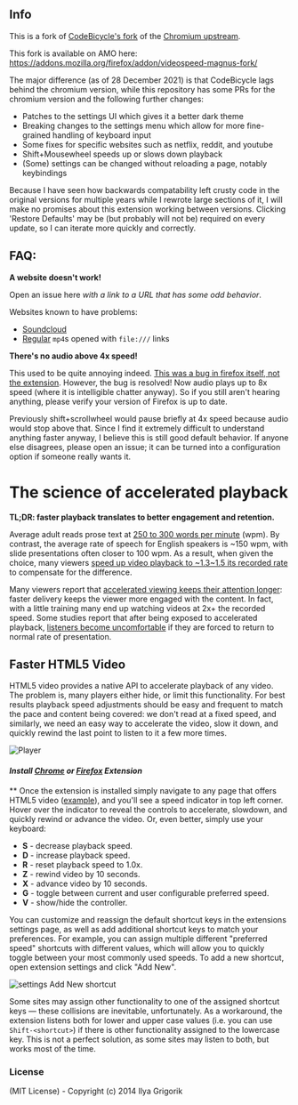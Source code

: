 ## Info

This is a fork of [CodeBicycle's fork](https://github.com/codebicycle/videospeed) of the [Chromium upstream](https://github.com/igrigorik/videospeed).

This fork is available on AMO here: https://addons.mozilla.org/firefox/addon/videospeed-magnus-fork/

The major difference (as of 28 December 2021) is that CodeBicycle lags behind the chromium version, while this repository has some PRs for the chromium version and the following further changes:
 - Patches to the settings UI which gives it a better dark theme
 - Breaking changes to the settings menu which allow for more fine-grained handling of keyboard input
 - Some fixes for specific websites such as netflix, reddit, and youtube
 - Shift+Mousewheel speeds up or slows down playback
 - (Some) settings can be changed without reloading a page, notably keybindings

Because I have seen how backwards compatability left crusty code in the original versions for multiple years while I rewrote large sections of it, I will make no promises about this extension working between versions. Clicking 'Restore Defaults' may be (but probably will not be) required on every update, so I can iterate more quickly and correctly.

## FAQ:

**A website doesn't work!**

Open an issue here *with a link to a URL that has some odd behavior*.

Websites known to have problems:
 - [Soundcloud](https://github.com/codebicycle/videospeed/issues/163)
 - [Regular](https://github.com/codebicycle/videospeed/issues/155) `mp4`s opened with `file:///` links

**There's no audio above 4x speed!**

This used to be quite annoying indeed. [This was a bug in firefox itself, not the extension](https://bugzilla.mozilla.org/show_bug.cgi?id=1630569). However, the bug is resolved! Now audio plays up to 8x speed (where it is intelligible chatter anyway). So if you still aren't hearing anything, please verify your version of Firefox is up to date.

Previously shift+scrollwheel would pause briefly at 4x speed because audio would stop above that. Since I find it extremely difficult to understand anything faster anyway, I believe this is still good default behavior. If anyone else disagrees, please open an issue; it can be turned into a configuration option if someone really wants it.

# The science of accelerated playback

**TL;DR: faster playback translates to better engagement and retention.**

Average adult reads prose text at
[250 to 300 words per minute](http://www.paperbecause.com/PIOP/files/f7/f7bb6bc5-2c4a-466f-9ae7-b483a2c0dca4.pdf)
(wpm). By contrast, the average rate of speech for English speakers is ~150 wpm,
with slide presentations often closer to 100 wpm. As a result, when given the
choice, many viewers
[speed up video playback to ~1.3\~1.5 its recorded rate](http://research.microsoft.com/en-us/um/redmond/groups/coet/compression/chi99/paper.pdf)
to compensate for the difference.

Many viewers report that
[accelerated viewing keeps their attention longer](http://www.enounce.com/docs/BYUPaper020319.pdf):
faster delivery keeps the viewer more engaged with the content. In fact, with a
little training many end up watching videos at 2x+ the recorded speed. Some
studies report that after being exposed to accelerated playback,
[listeners become uncomfortable](http://alumni.media.mit.edu/~barons/html/avios92.html#beasleyalteredspeech)
if they are forced to return to normal rate of presentation.

## Faster HTML5 Video

HTML5 video provides a native API to accelerate playback of any video. The
problem is, many players either hide, or limit this functionality. For best
results playback speed adjustments should be easy and frequent to match the pace
and content being covered: we don't read at a fixed speed, and similarly, we
need an easy way to accelerate the video, slow it down, and quickly rewind the
last point to listen to it a few more times.

![Player](https://cloud.githubusercontent.com/assets/2400185/24076745/5723e6ae-0c41-11e7-820c-1d8e814a2888.png)

#### *Install [Chrome](https://chrome.google.com/webstore/detail/video-speed-controller/nffaoalbilbmmfgbnbgppjihopabppdk) or [Firefox](https://addons.mozilla.org/en-us/firefox/addon/videospeed/) Extension*

\*\* Once the extension is installed simply navigate to any page that offers
HTML5 video ([example](http://www.youtube.com/watch?v=E9FxNzv1Tr8)), and you'll
see a speed indicator in top left corner. Hover over the indicator to reveal the
controls to accelerate, slowdown, and quickly rewind or advance the video. Or,
even better, simply use your keyboard:

- **S** - decrease playback speed.
- **D** - increase playback speed.
- **R** - reset playback speed to 1.0x.
- **Z** - rewind video by 10 seconds.
- **X** - advance video by 10 seconds.
- **G** - toggle between current and user configurable preferred speed.
- **V** - show/hide the controller.

You can customize and reassign the default shortcut keys in the extensions
settings page, as well as add additional shortcut keys to match your
preferences. For example, you can assign multiple different "preferred speed"
shortcuts with different values, which will allow you to quickly toggle between
your most commonly used speeds. To add a new shortcut, open extension settings
and click "Add New".

![settings Add New shortcut](https://user-images.githubusercontent.com/121805/50726471-50242200-1172-11e9-902f-0e5958387617.jpg)

Some sites may assign other functionality to one of the assigned shortcut keys —
these collisions are inevitable, unfortunately. As a workaround, the extension
listens both for lower and upper case values (i.e. you can use
`Shift-<shortcut>`) if there is other functionality assigned to the lowercase
key. This is not a perfect solution, as some sites may listen to both, but works
most of the time.

### License

(MIT License) - Copyright (c) 2014 Ilya Grigorik
